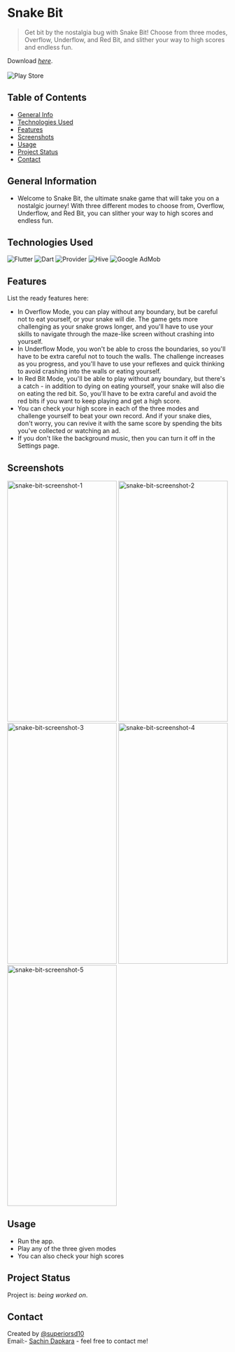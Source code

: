 # Snake Bit
> Get bit by the nostalgia bug with Snake Bit! Choose from three modes, Overflow, Underflow, and Red Bit, and slither your way to high scores and endless fun.

Download [_here_](https://play.google.com/store/apps/details?id=com.sachindapkara.snakebit).<br/><br/> <!-- If you have the project hosted somewhere, include the link here. -->
![Play Store](https://img.shields.io/badge/Google_Play-414141?style=for-the-badge&logo=google-play&logoColor=white)

## Table of Contents
* [General Info](#general-information)
* [Technologies Used](#technologies-used)
* [Features](#features)
* [Screenshots](#screenshots)
* [Usage](#usage)
* [Project Status](#project-status)
* [Contact](#contact)
<!-- * [License](#license) -->


## General Information
- Welcome to Snake Bit, the ultimate snake game that will take you on a nostalgic journey! With three different modes to choose from, Overflow, Underflow, and Red Bit, you can slither your way to high scores and endless fun.
<!-- You don't have to answer all the questions - just the ones relevant to your project. -->


## Technologies Used
![Flutter](https://img.shields.io/badge/Flutter-%2302569B.svg?style=for-the-badge&logo=Flutter&logoColor=white)
![Dart](https://img.shields.io/badge/dart-%230175C2.svg?style=for-the-badge&logo=dart&logoColor=white)
![Provider](https://img.shields.io/badge/Provider-212121?style=for-the-badge&logo=Provider&logoColor=white)
![Hive](https://img.shields.io/badge/Hive-0AC7EF?style=for-the-badge&logo=Hive&logoColor=white)
![Google AdMob](https://img.shields.io/badge/GoogleAdMob-FF0000?style=for-the-badge&logo=GoogleAdMob&logoColor=white)


## Features
List the ready features here:
* In Overflow Mode, you can play without any boundary, but be careful not to eat yourself, or your snake will die. The game gets more challenging as your snake grows longer, and you'll have to use your skills to navigate through the maze-like screen without crashing into yourself.
* In Underflow Mode, you won't be able to cross the boundaries, so you'll have to be extra careful not to touch the walls. The challenge increases as you progress, and you'll have to use your reflexes and quick thinking to avoid crashing into the walls or eating yourself.
* In Red Bit Mode, you'll be able to play without any boundary, but there's a catch - in addition to dying on eating yourself, your snake will also die on eating the red bit. So, you'll have to be extra careful and avoid the red bits if you want to keep playing and get a high score.
* You can check your high score in each of the three modes and challenge yourself to beat your own record. And if your snake dies, don't worry, you can revive it with the same score by spending the bits you've collected or watching an ad.
* If you don't like the background music, then you can turn it off in the Settings page. 


## Screenshots
<a href="https://ibb.co/DRKzDV7"><img src="https://i.ibb.co/TghYBvH/snake-bit-screenshot-1.png" alt="snake-bit-screenshot-1" border="0" width=250 height=550></a>
<a href="https://ibb.co/SPrC4j7"><img src="https://i.ibb.co/56FHg0x/snake-bit-screenshot-2.png" alt="snake-bit-screenshot-2" border="0" width=250 height=550></a>
<a href="https://ibb.co/hDFJ93g"><img src="https://i.ibb.co/wMhFg5d/snake-bit-screenshot-3.png" alt="snake-bit-screenshot-3" border="0" width=250 height=550></a>
<a href="https://ibb.co/8dpLhR6"><img src="https://i.ibb.co/4YGnQDP/snake-bit-screenshot-4.png" alt="snake-bit-screenshot-4" border="0" width=250 height=550></a>
<a href="https://ibb.co/ZL0Zv4t"><img src="https://i.ibb.co/FxFPcZN/snake-bit-screenshot-5.png" alt="snake-bit-screenshot-5" border="0" width=250 height=550></a>
<!-- If you have screenshots you'd like to share, include them here. -->



## Usage
- Run the app. 
- Play any of the three given modes
- You can also check your high scores


## Project Status
Project is: _being worked on_.



## Contact
Created by [@superiorsd10](https://github.com/superiorsd10)   
Email:- [Sachin Dapkara](mailto:sachindapkara6@gmail.com) - feel free to contact me!


<!-- Optional -->
<!-- ## License -->
<!-- This project is open source and available under the [... License](). -->

<!-- You don't have to include all sections - just the one's relevant to your project -->
